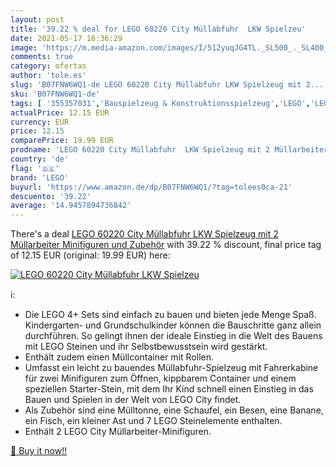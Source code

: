 ```yaml
---
layout: post
title: '39.22 % deal for LEGO 60220 City Müllabfuhr  LKW Spielzeu'
date: 2021-05-17 16:36:29
image: 'https://m.media-amazon.com/images/I/512yuqJG4TL._SL500_._SL400_.jpg'
comments: true
category: ofertas
author: 'tole.es'
slug: 'B07FNW6WQ1-de LEGO 60220 City Müllabfuhr LKW Spielzeug mit 2...'
sku: 'B07FNW6WQ1-de'
tags: [ '355357031','Bauspielzeug & Konstruktionsspielzeug','LEGO','LEGO City','Produkte','Spielzeug','lego', ]
actualPrice: 12.15 EUR
currency: EUR
price: 12.15
comparePrice: 19.99 EUR
prodname: 'LEGO 60220 City Müllabfuhr  LKW Spielzeug mit 2 Müllarbeiter Minifiguren und Zubehör'
country: 'de'
flag: '🇩🇪'
brand: 'LEGO'
buyurl: 'https://www.amazon.de/dp/B07FNW6WQ1/?tag=tolees0ca-21'
descuento: '39.22'
average: '14.9457894736842'
---
```


There's a deal [LEGO 60220 City Müllabfuhr  LKW Spielzeug mit 2 Müllarbeiter Minifiguren und Zubehör](https://www.amazon.de/dp/B07FNW6WQ1/?tag=tolees0ca-21)  with  39.22 % discount, final price tag of  12.15 EUR (original: 19.99 EUR) here:

[![LEGO 60220 City Müllabfuhr  LKW Spielzeu](https://m.media-amazon.com/images/I/512yuqJG4TL._SL500_._SL400_.jpg)](https://www.amazon.de/dp/B07FNW6WQ1/?tag=tolees0ca-21)

ℹ️:

- Die LEGO 4+ Sets sind einfach zu bauen und bieten jede Menge Spaß. Kindergarten- und Grundschulkinder können die Bauschritte ganz allein durchführen. So gelingt ihnen der ideale Einstieg in die Welt des Bauens mit LEGO Steinen und ihr Selbstbewusstsein wird gestärkt.
- Enthält zudem einen Müllcontainer mit Rollen.
- Umfasst ein leicht zu bauendes Müllabfuhr-Spielzeug mit Fahrerkabine für zwei Minifiguren zum Öffnen, kippbarem Container und einem speziellen Starter-Stein, mit dem Ihr Kind schnell einen Einstieg in das Bauen und Spielen in der Welt von LEGO City findet.
- Als Zubehör sind eine Mülltonne, eine Schaufel, ein Besen, eine Banane, ein Fisch, ein kleiner Ast und 7 LEGO Steinelemente enthalten.
- Enthält 2 LEGO City Müllarbeiter-Minifiguren.

[🛒 Buy it now!!](https://www.amazon.de/dp/B07FNW6WQ1/?tag=tolees0ca-21)
